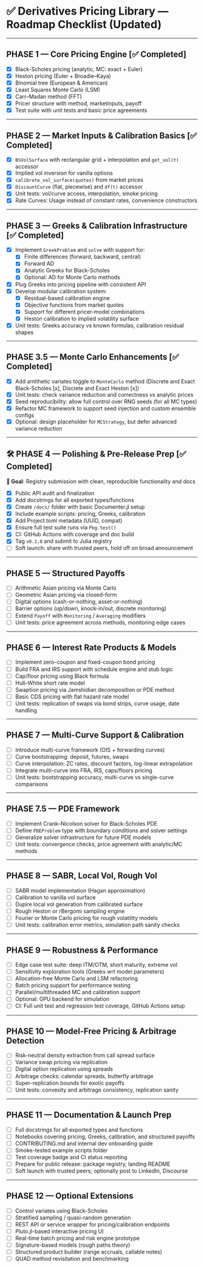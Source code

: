# ✅ Derivatives Pricing Library — Roadmap Checklist (Updated)

---

## PHASE 1 — Core Pricing Engine [✅ Completed]

- [x] Black-Scholes pricing (analytic, MC: exact + Euler)
- [x] Heston pricing (Euler + Broadie–Kaya)
- [x] Binomial tree (European & American)
- [x] Least Squares Monte Carlo (LSM)
- [x] Carr–Madan method (FFT)
- [x] Pricer structure with method, marketinputs, payoff
- [x] Test suite with unit tests and basic price agreements

---

## PHASE 2 — Market Inputs & Calibration Basics [✅ Completed]

- [x] `BSVolSurface` with rectangular grid + interpolation and `get_vol(t)` accessor
- [x] Implied vol inversion for vanilla options
- [x] `calibrate_vol_surface(quotes)` from market prices
- [x] `DiscountCurve` (flat, piecewise) and `df(t)` accessor
- [x] Unit tests: vol/curve access, interpolation, smoke pricing
- [x] Rate Curves: Usage instead of constant rates, convenience constructors

---

## PHASE 3 — Greeks & Calibration Infrastructure [✅ Completed]

- [x] Implement `GreekProblem` and `solve` with support for:
  - [x] Finite differences (forward, backward, central)
  - [x] Forward AD
  - [x] Analytic Greeks for Black-Scholes
  - [x] Optional: AD for Monte Carlo methods
- [x] Plug Greeks into pricing pipeline with consistent API
- [x] Develop modular calibration system:
  - [x] Residual-based calibration engine
  - [x] Objective functions from market quotes
  - [x] Support for different pricer-model combinations
  - [x] Heston calibration to implied volatility surface
- [x] Unit tests: Greeks accuracy vs known formulas, calibration residual shapes

---

## PHASE 3.5 — Monte Carlo Enhancements [✅ Completed]

- [x] Add antithetic variates toggle to `MonteCarlo` method (Discrete and Exact Black-Scholes [x], Discrete and Exact Heston [x])
- [x] Unit tests: check variance reduction and correctness vs analytic prices
- [x] Seed reproducibility: allow full control over RNG seeds (for all MC types)
- [x] Refactor MC framework to support seed injection and custom ensemble configs
- [x] Optional: design placeholder for `MCStrategy`, but defer advanced variance reduction

---

## 🛠 PHASE 4 — Polishing & Pre-Release Prep [✅ Completed]

**🌟 Goal**: Registry submission with clean, reproducible functionality and docs

- [x] Public API audit and finalization
- [x] Add docstrings for all exported types/functions
- [x] Create `/docs/` folder with basic Documenter.jl setup
- [x] Include example scripts: pricing, Greeks, calibration
- [x] Add Project.toml metadata (UUID, compat)
- [x] Ensure full test suite runs via `Pkg.test()`
- [x] CI: GitHub Actions with coverage and doc build
- [x] Tag `v0.1.0` and submit to Julia registry
- [ ] Soft launch: share with trusted peers, hold off on broad announcement

---

## PHASE 5 — Structured Payoffs

- [ ] Arithmetic Asian pricing via Monte Carlo
- [ ] Geometric Asian pricing via closed-form
- [ ] Digital options (cash-or-nothing, asset-or-nothing)
- [ ] Barrier options (up/down, knock-in/out, discrete monitoring)
- [ ] Extend `Payoff` with `Monitoring` / `Averaging` modifiers
- [ ] Unit tests: price agreement across methods, monitoring edge cases

---

## PHASE 6 — Interest Rate Products & Models

- [ ] Implement zero-coupon and fixed-coupon bond pricing
- [ ] Build FRA and IRS support with schedule engine and stub logic
- [ ] Cap/floor pricing using Black formula
- [ ] Hull–White short rate model
- [ ] Swaption pricing via Jamshidian decomposition or PDE method
- [ ] Basic CDS pricing with flat hazard rate model
- [ ] Unit tests: replication of swaps via bond strips, curve usage, date handling

---

## PHASE 7 — Multi-Curve Support & Calibration

- [ ] Introduce multi-curve framework (OIS + forwarding curves)
- [ ] Curve bootstrapping: deposit, futures, swaps
- [ ] Curve interpolation: ZC rates, discount factors, log-linear extrapolation
- [ ] Integrate multi-curve into FRA, IRS, caps/floors pricing
- [ ] Unit tests: bootstrapping accuracy, multi-curve vs single-curve comparisons

---

## PHASE 7.5 — PDE Framework

- [ ] Implement Crank–Nicolson solver for Black-Scholes PDE
- [ ] Define `PDEProblem` type with boundary conditions and solver settings
- [ ] Generalize solver infrastructure for future PDE models
- [ ] Unit tests: convergence checks, price agreement with analytic/MC methods

---

## PHASE 8 — SABR, Local Vol, Rough Vol

- [ ] SABR model implementation (Hagan approximation)
- [ ] Calibration to vanilla vol surface
- [ ] Dupire local vol generation from calibrated surface
- [ ] Rough Heston or rBergomi sampling engine
- [ ] Fourier or Monte Carlo pricing for rough volatility models
- [ ] Unit tests: calibration error metrics, simulation path sanity checks

---

## PHASE 9 — Robustness & Performance

- [ ] Edge case test suite: deep ITM/OTM, short maturity, extreme vol
- [ ] Sensitivity exploration tools (Greeks wrt model parameters)
- [ ] Allocation-free Monte Carlo and LSM refactoring
- [ ] Batch pricing support for performance testing
- [ ] Parallel/multithreaded MC and calibration support
- [ ] Optional: GPU backend for simulation
- [ ] CI: Full unit test and regression test coverage, GitHub Actions setup

---

## PHASE 10 — Model-Free Pricing & Arbitrage Detection

- [ ] Risk-neutral density extraction from call spread surface
- [ ] Variance swap pricing via replication
- [ ] Digital option replication using spreads
- [ ] Arbitrage checks: calendar spreads, butterfly arbitrage
- [ ] Super-replication bounds for exotic payoffs
- [ ] Unit tests: convexity and arbitrage consistency, replication sanity

---

## PHASE 11 — Documentation & Launch Prep

- [ ] Full docstrings for all exported types and functions
- [ ] Notebooks covering pricing, Greeks, calibration, and structured payoffs
- [ ] CONTRIBUTING.md and internal dev onboarding guide
- [ ] Smoke-tested example scripts folder
- [ ] Test coverage badge and CI status reporting
- [ ] Prepare for public release: package registry, landing README
- [ ] Soft launch with trusted peers; optionally post to LinkedIn, Discourse

---

## PHASE 12 — Optional Extensions

- [ ] Control variates using Black-Scholes
- [ ] Stratified sampling / quasi-random generation
- [ ] REST API or service wrapper for pricing/calibration endpoints
- [ ] Pluto.jl-based interactive pricing UI
- [ ] Real-time batch pricing and risk engine prototype
- [ ] Signature-based models (rough paths theory)
- [ ] Structured product builder (range accruals, callable notes)
- [ ] QUAD method revisitation and benchmarking
